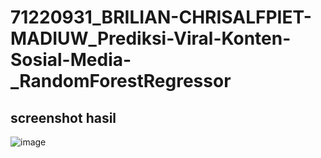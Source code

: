 # 71220931_BRILIAN-CHRISALFPIET-MADIUW_Prediksi-Viral-Konten-Sosial-Media-_RandomForestRegressor

## screenshot hasil
![image](https://github.com/Brilianmadiuw/71220931_BRILIAN-CHRISALFPIET-MADIUW_Prediksi-Viral-Konten-Sosial-Media-_RandomForestRegressor/assets/117911653/b24e6ddb-4ea5-40b2-a32d-c520fdfb3e0f)
